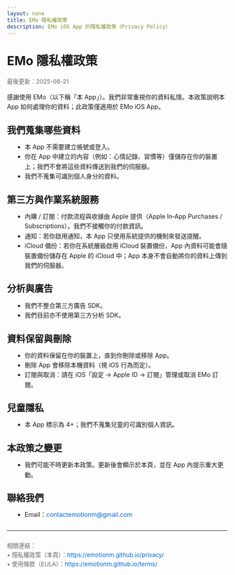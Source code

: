 ```yaml
---
layout: none
title: EMo 隱私權政策
description: EMo iOS App 的隱私權政策（Privacy Policy）
---
```


<style>
/* 隱藏 GitHub Pages 主題的預設 header/footer（若仍有） */
.site-header, .site-footer, header, footer, nav[role="navigation"] { display: none !important; }
body { margin: 0; padding: 16px; font-family: -apple-system, BlinkMacSystemFont, "Segoe UI", Roboto, Helvetica, Arial, "Noto Sans", "PingFang TC", "Microsoft JhengHei", sans-serif; line-height: 1.6; }
h1, h2, h3 { margin-top: 1.2em; margin-bottom: .5em; }
hr { margin: 24px 0; }
ul { margin: .5em 0 .8em 1.2em; }
a { color: #0366d6; text-decoration: none; }
a:hover { text-decoration: underline; }
.small { color: #666; font-size: .95em; }
</style>

<h1>EMo 隱私權政策</h1>
<p class="small">最後更新：2025-08-21</p>

<p>感謝使用 EMo（以下稱「本 App」）。我們非常重視你的資料私隱。本政策說明本 App 如何處理你的資料；此政策僅適用於 EMo iOS App。</p>

<h2>我們蒐集哪些資料</h2>
<ul>
  <li>本 App 不需要建立帳號或登入。</li>
  <li>你在 App 中建立的內容（例如：心情記錄、習慣等）僅儲存在你的裝置上；我們不會將這些資料傳送到我們的伺服器。</li>
  <li>我們不蒐集可識別個人身分的資料。</li>
</ul>

<h2>第三方與作業系統服務</h2>
<ul>
  <li>內購 / 訂閱：付款流程與收據由 Apple 提供（Apple In‑App Purchases / Subscriptions）。我們不接觸你的付款資訊。</li>
  <li>通知：若你啟用通知，本 App 只使用系統提供的機制來發送提醒。</li>
  <li>iCloud 備份：若你在系統層級啟用 iCloud 裝置備份，App 內資料可能會隨裝置備份儲存在 Apple 的 iCloud 中；App 本身不會自動將你的資料上傳到我們的伺服器。</li>
</ul>

<h2>分析與廣告</h2>
<ul>
  <li>我們不整合第三方廣告 SDK。</li>
  <li>我們目前亦不使用第三方分析 SDK。</li>
</ul>

<h2>資料保留與刪除</h2>
<ul>
  <li>你的資料保留在你的裝置上，直到你刪除或移除 App。</li>
  <li>刪除 App 會移除本機資料（視 iOS 行為而定）。</li>
  <li>訂閱與取消：請在 iOS「設定 → Apple ID → 訂閱」管理或取消 EMo 訂閱。</li>
</ul>

<h2>兒童隱私</h2>
<ul>
  <li>本 App 標示為 4+；我們不蒐集兒童的可識別個人資訊。</li>
</ul>

<h2>本政策之變更</h2>
<ul>
  <li>我們可能不時更新本政策。更新後會顯示於本頁，並在 App 內提示重大更動。</li>
</ul>

<h2>聯絡我們</h2>
<ul>
  <li>Email：<a href="mailto:contactemotionm@gmail.com">contactemotionm@gmail.com</a></li>
</ul>

<hr />
<p class="small">
相關連結：<br />
• 隱私權政策（本頁）：<a href="https://emotionm.github.io/privacy/">https://emotionm.github.io/privacy/</a><br />
• 使用條款（EULA）：<a href="https://emotionm.github.io/terms/">https://emotionm.github.io/terms/</a>
</p>
